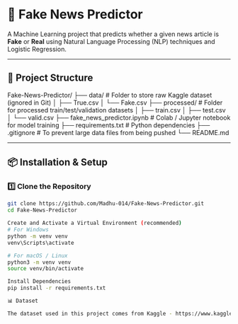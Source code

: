 # 📰 Fake News Predictor

A Machine Learning project that predicts whether a given news article is **Fake** or **Real** using Natural Language Processing (NLP) techniques and Logistic Regression.

---

## 📁 Project Structure
Fake-News-Predictor/
├── data/ # Folder to store raw Kaggle dataset (ignored in Git)
│ ├── True.csv
│ └── Fake.csv
├── processed/ # Folder for processed train/test/validation datasets
│ ├── train.csv
│ ├── test.csv
│ └── valid.csv
├── fake_news_predictor.ipynb # Colab / Jupyter notebook for model training
├── requirements.txt # Python dependencies
├── .gitignore # To prevent large data files from being pushed
└── README.md


---

## 📦 Installation & Setup

### 1️⃣ Clone the Repository
```bash
git clone https://github.com/Madhu-014/Fake-News-Predictor.git
cd Fake-News-Predictor

Create and Activate a Virtual Environment (recommended)
# For Windows
python -m venv venv
venv\Scripts\activate

# For macOS / Linux
python3 -m venv venv
source venv/bin/activate

Install Dependencies
pip install -r requirements.txt

📊 Dataset

The dataset used in this project comes from Kaggle - https://www.kaggle.com/datasets/emineyetm/fake-news-detection-datasets